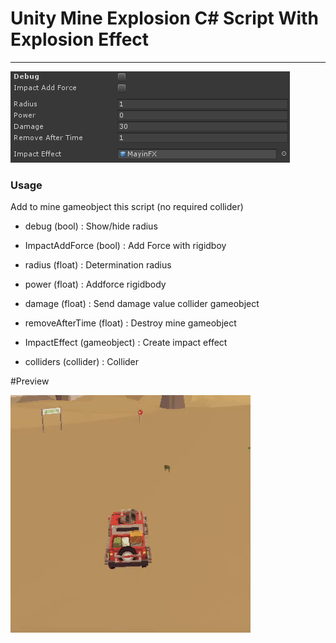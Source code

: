 # Unity Mine Explosion C# Script With Explosion Effect
-------------

![](ss.PNG)

### Usage

Add to mine gameobject this script (no required collider)

- debug (bool) : Show/hide radius
- ImpactAddForce (bool) : Add Force with rigidboy

- radius (float) : Determination radius
- power (float) : Addforce rigidbody
- damage (float) : Send damage value collider gameobject
- removeAfterTime (float) : Destroy mine gameobject

- ImpactEffect (gameobject) : Create impact effect
- colliders (collider) : Collider

#Preview

![](preview.gif)
